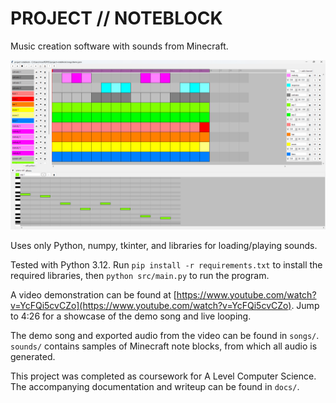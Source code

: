 # PROJECT // NOTEBLOCK

Music creation software with sounds from Minecraft.

![screenshot](images/screenshot.png)

Uses only Python, numpy, tkinter, and libraries for loading/playing sounds.

Tested with Python 3.12. Run `pip install -r requirements.txt` to install the required libraries, then `python src/main.py` to run the program.

A video demonstration can be found at [https://www.youtube.com/watch?v=YcFQi5cvCZo](https://www.youtube.com/watch?v=YcFQi5cvCZo). Jump to 4:26 for a showcase of the demo song and live looping.

The demo song and exported audio from the video can be found in `songs/`. `sounds/` contains samples of Minecraft note blocks, from which all audio is generated.

This project was completed as coursework for A Level Computer Science. The accompanying documentation and writeup can be found in `docs/`.
